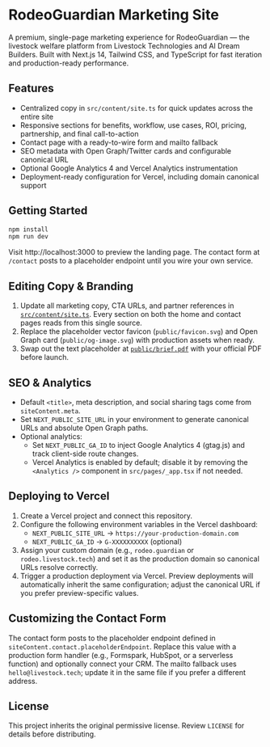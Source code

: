 # RodeoGuardian Marketing Site

A premium, single-page marketing experience for RodeoGuardian — the livestock welfare platform from Livestock Technologies and AI Dream Builders. Built with Next.js 14, Tailwind CSS, and TypeScript for fast iteration and production-ready performance.

## Features

- Centralized copy in `src/content/site.ts` for quick updates across the entire site
- Responsive sections for benefits, workflow, use cases, ROI, pricing, partnership, and final call-to-action
- Contact page with a ready-to-wire form and mailto fallback
- SEO metadata with Open Graph/Twitter cards and configurable canonical URL
- Optional Google Analytics 4 and Vercel Analytics instrumentation
- Deployment-ready configuration for Vercel, including domain canonical support

## Getting Started

```bash
npm install
npm run dev
```

Visit http://localhost:3000 to preview the landing page. The contact form at `/contact` posts to a placeholder endpoint until you wire your own service.

## Editing Copy & Branding

1. Update all marketing copy, CTA URLs, and partner references in [`src/content/site.ts`](src/content/site.ts). Every section on both the home and contact pages reads from this single source.
2. Replace the placeholder vector favicon (`public/favicon.svg`) and Open Graph card (`public/og-image.svg`) with production assets when ready.
3. Swap out the text placeholder at [`public/brief.pdf`](public/brief.pdf) with your official PDF before launch.

## SEO & Analytics

- Default `<title>`, meta description, and social sharing tags come from `siteContent.meta`.
- Set `NEXT_PUBLIC_SITE_URL` in your environment to generate canonical URLs and absolute Open Graph paths.
- Optional analytics:
  - Set `NEXT_PUBLIC_GA_ID` to inject Google Analytics 4 (gtag.js) and track client-side route changes.
  - Vercel Analytics is enabled by default; disable it by removing the `<Analytics />` component in `src/pages/_app.tsx` if not needed.

## Deploying to Vercel

1. Create a Vercel project and connect this repository.
2. Configure the following environment variables in the Vercel dashboard:
   - `NEXT_PUBLIC_SITE_URL` → `https://your-production-domain.com`
   - `NEXT_PUBLIC_GA_ID` → `G-XXXXXXXXXX` (optional)
3. Assign your custom domain (e.g., `rodeo.guardian` or `rodeo.livestock.tech`) and set it as the production domain so canonical URLs resolve correctly.
4. Trigger a production deployment via Vercel. Preview deployments will automatically inherit the same configuration; adjust the canonical URL if you prefer preview-specific values.

## Customizing the Contact Form

The contact form posts to the placeholder endpoint defined in `siteContent.contact.placeholderEndpoint`. Replace this value with a production form handler (e.g., Formspark, HubSpot, or a serverless function) and optionally connect your CRM. The mailto fallback uses `hello@livestock.tech`; update it in the same file if you prefer a different address.

## License

This project inherits the original permissive license. Review `LICENSE` for details before distributing.

